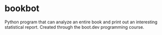 # bookbot
Python program that can analyze an entire book and print out an interesting statistical report. Created through the boot.dev programming course.
